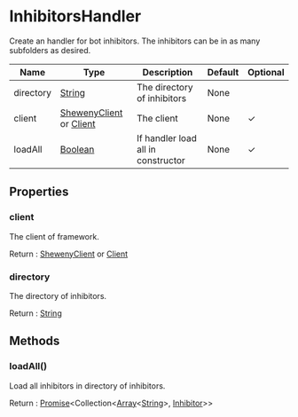 # InhibitorsHandler

Create an handler for bot inhibitors. The inhibitors can be in as many subfolders as desired.

| Name      | Type                                                                                                    | Description                        | Default | Optional |
| --------- | ------------------------------------------------------------------------------------------------------- | ---------------------------------- | ------- | -------- |
| directory | [String](https://developer.mozilla.org/en-US/docs/Web/JavaScript/Reference/Global_Objects/String)       | The directory of inhibitors        | None    |          |
| client    | [ShewenyClient](./ShewenyClient.md) or [Client](https://discord.js.org/#/docs/main/stable/class/Client) | The client                         | None    | ✓        |
| loadAll   | [Boolean](https://developer.mozilla.org/en-US/docs/Web/JavaScript/Reference/Global_Objects/Boolean)     | If handler load all in constructor | None    | ✓        |

## Properties

### client

The client of framework.

Return : [ShewenyClient](./ShewenyClient.md) or [Client](https://discord.js.org/#/docs/main/stable/class/Client)

### directory

The directory of inhibitors.

Return : [String](https://developer.mozilla.org/en-US/docs/Web/JavaScript/Reference/Global_Objects/String)

## Methods

### loadAll()

Load all inhibitors in directory of inhibitors.

Return : [Promise](https://developer.mozilla.org/en-US/docs/Web/JavaScript/Reference/Global_Objects/Promise)\<Collection\<[Array](https://developer.mozilla.org/en-US/docs/Web/JavaScript/Reference/Global_Objects/Array)\<[String](https://developer.mozilla.org/en-US/docs/Web/JavaScript/Reference/Global_Objects/String)>, [Inhibitor](../structures/Inhibitor.md)>>
